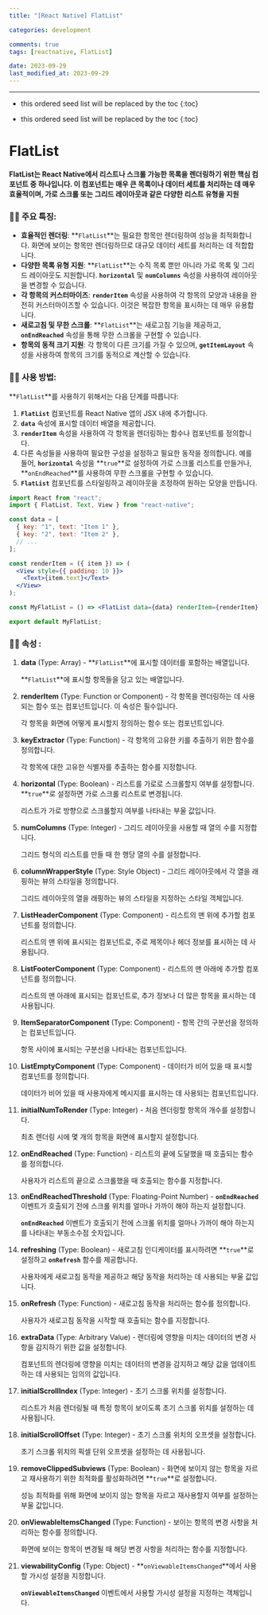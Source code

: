 ```yaml
---
title: "[React Native] FlatList"

categories: development

comments: true
tags: [reactnative, FlatList]

date: 2023-09-29
last_modified_at: 2023-09-29
---
```


---

<!-- prettier-ignore -->
* this ordered seed list will be replaced by the toc 
{:toc}

<!-- prettier-ignore -->
* this ordered seed list will be replaced by the toc 
{:toc}

# **FlatList**

**FlatList는 React Native에서 리스트나 스크롤 가능한 목록을 렌더링하기 위한 핵심 컴포넌트 중 하나입니다. 이 컴포넌트는 매우 큰 목록이나 데이터 세트를 처리하는 데 매우 효율적이며, 가로 스크롤 또는 그리드 레이아웃과 같은 다양한 리스트 유형을 지원**

### 🤳🏻 **주요 특징:**

- **효율적인 렌더링**: **`FlatList`**는 필요한 항목만 렌더링하여 성능을 최적화합니다. 화면에 보이는 항목만 렌더링하므로 대규모 데이터 세트를 처리하는 데 적합합니다.
- **다양한 목록 유형 지원**: **`FlatList`**는 수직 목록 뿐만 아니라 가로 목록 및 그리드 레이아웃도 지원합니다. **`horizontal`** 및 **`numColumns`** 속성을 사용하여 레이아웃을 변경할 수 있습니다.
- **각 항목의 커스터마이즈**: **`renderItem`** 속성을 사용하여 각 항목의 모양과 내용을 완전히 커스터마이즈할 수 있습니다. 이것은 복잡한 항목을 표시하는 데 매우 유용합니다.
- **새로고침 및 무한 스크롤**: **`FlatList`**는 새로고침 기능을 제공하고, **`onEndReached`** 속성을 통해 무한 스크롤을 구현할 수 있습니다.
- **항목의 동적 크기 지원**: 각 항목이 다른 크기를 가질 수 있으며, **`getItemLayout`** 속성을 사용하여 항목의 크기를 동적으로 계산할 수 있습니다.

### 🤳🏻 **사용 방법:**

**`FlatList`**를 사용하기 위해서는 다음 단계를 따릅니다:

1. **`FlatList`** 컴포넌트를 React Native 앱의 JSX 내에 추가합니다.
2. **`data`** 속성에 표시할 데이터 배열을 제공합니다.
3. **`renderItem`** 속성을 사용하여 각 항목을 렌더링하는 함수나 컴포넌트를 정의합니다.
4. 다른 속성들을 사용하여 필요한 구성을 설정하고 필요한 동작을 정의합니다. 예를 들어, **`horizontal`** 속성을 **`true`**로 설정하여 가로 스크롤 리스트를 만들거나, **`onEndReached`**를 사용하여 무한 스크롤을 구현할 수 있습니다.
5. **`FlatList`** 컴포넌트를 스타일링하고 레이아웃을 조정하여 원하는 모양을 만듭니다.

```jsx
import React from "react";
import { FlatList, Text, View } from "react-native";

const data = [
  { key: "1", text: "Item 1" },
  { key: "2", text: "Item 2" },
  // ...
];

const renderItem = ({ item }) => (
  <View style={{ padding: 10 }}>
    <Text>{item.text}</Text>
  </View>
);

const MyFlatList = () => <FlatList data={data} renderItem={renderItem} />;

export default MyFlatList;
```

### 🤳🏻 속성 **:**

1. **data** (Type: Array) - **`FlatList`**에 표시할 데이터를 포함하는 배열입니다.

   **`FlatList`**에 표시할 항목들을 담고 있는 배열입니다.

2. **renderItem** (Type: Function or Component) - 각 항목을 렌더링하는 데 사용되는 함수 또는 컴포넌트입니다. 이 속성은 필수입니다.

   각 항목을 화면에 어떻게 표시할지 정의하는 함수 또는 컴포넌트입니다.

3. **keyExtractor** (Type: Function) - 각 항목의 고유한 키를 추출하기 위한 함수를 정의합니다.

   각 항목에 대한 고유한 식별자를 추출하는 함수를 지정합니다.

4. **horizontal** (Type: Boolean) - 리스트를 가로로 스크롤할지 여부를 설정합니다. **`true`**로 설정하면 가로 스크롤 리스트로 변경됩니다.

   리스트가 가로 방향으로 스크롤할지 여부를 나타내는 부울 값입니다.

5. **numColumns** (Type: Integer) - 그리드 레이아웃을 사용할 때 열의 수를 지정합니다.

   그리드 형식의 리스트를 만들 때 한 행당 열의 수를 설정합니다.

6. **columnWrapperStyle** (Type: Style Object) - 그리드 레이아웃에서 각 열을 래핑하는 뷰의 스타일을 정의합니다.

   그리드 레이아웃의 열을 래핑하는 뷰의 스타일을 지정하는 스타일 객체입니다.

7. **ListHeaderComponent** (Type: Component) - 리스트의 맨 위에 추가할 컴포넌트를 정의합니다.

   리스트의 맨 위에 표시되는 컴포넌트로, 주로 제목이나 헤더 정보를 표시하는 데 사용됩니다.

8. **ListFooterComponent** (Type: Component) - 리스트의 맨 아래에 추가할 컴포넌트를 정의합니다.

   리스트의 맨 아래에 표시되는 컴포넌트로, 추가 정보나 더 많은 항목을 표시하는 데 사용됩니다.

9. **ItemSeparatorComponent** (Type: Component) - 항목 간의 구분선을 정의하는 컴포넌트입니다.

   항목 사이에 표시되는 구분선을 나타내는 컴포넌트입니다.

10. **ListEmptyComponent** (Type: Component) - 데이터가 비어 있을 때 표시할 컴포넌트를 정의합니다.

    데이터가 비어 있을 때 사용자에게 메시지를 표시하는 데 사용되는 컴포넌트입니다.

11. **initialNumToRender** (Type: Integer) - 처음 렌더링할 항목의 개수를 설정합니다.

    최초 렌더링 시에 몇 개의 항목을 화면에 표시할지 설정합니다.

12. **onEndReached** (Type: Function) - 리스트의 끝에 도달했을 때 호출되는 함수를 정의합니다.

    사용자가 리스트의 끝으로 스크롤했을 때 호출되는 함수를 지정합니다.

13. **onEndReachedThreshold** (Type: Floating-Point Number) - **`onEndReached`** 이벤트가 호출되기 전에 스크롤 위치를 얼마나 가까이 해야 하는지 설정합니다.

    **`onEndReached`** 이벤트가 호출되기 전에 스크롤 위치를 얼마나 가까이 해야 하는지를 나타내는 부동소수점 숫자입니다.

14. **refreshing** (Type: Boolean) - 새로고침 인디케이터를 표시하려면 **`true`**로 설정하고 **`onRefresh`** 함수를 제공합니다.

    사용자에게 새로고침 동작을 제공하고 해당 동작을 처리하는 데 사용되는 부울 값입니다.

15. **onRefresh** (Type: Function) - 새로고침 동작을 처리하는 함수를 정의합니다.

    사용자가 새로고침 동작을 시작할 때 호출되는 함수를 지정합니다.

16. **extraData** (Type: Arbitrary Value) - 렌더링에 영향을 미치는 데이터의 변경 사항을 감지하기 위한 값을 설정합니다.

    컴포넌트의 렌더링에 영향을 미치는 데이터의 변경을 감지하고 해당 값을 업데이트하는 데 사용되는 임의의 값입니다.

17. **initialScrollIndex** (Type: Integer) - 초기 스크롤 위치를 설정합니다.

    리스트가 처음 렌더링될 때 특정 항목이 보이도록 초기 스크롤 위치를 설정하는 데 사용됩니다.

18. **initialScrollOffset** (Type: Integer) - 초기 스크롤 위치의 오프셋을 설정합니다.

    초기 스크롤 위치의 픽셀 단위 오프셋을 설정하는 데 사용됩니다.

19. **removeClippedSubviews** (Type: Boolean) - 화면에 보이지 않는 항목을 자르고 재사용하기 위한 최적화를 활성화하려면 **`true`**로 설정합니다.

    성능 최적화를 위해 화면에 보이지 않는 항목을 자르고 재사용할지 여부를 설정하는 부울 값입니다.

20. **onViewableItemsChanged** (Type: Function) - 보이는 항목의 변경 사항을 처리하는 함수를 정의합니다.

    화면에 보이는 항목이 변경될 때 해당 변경 사항을 처리하는 함수를 지정합니다.

21. **viewabilityConfig** (Type: Object) - **`onViewableItemsChanged`**에서 사용할 가시성 설정을 지정합니다.

    **`onViewableItemsChanged`** 이벤트에서 사용할 가시성 설정을 지정하는 객체입니다.
